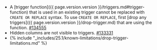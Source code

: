 - A [trigger function]({{ page.version.version }}/triggers.md#trigger-function) that is used in an existing trigger cannot be replaced with `CREATE OR REPLACE` syntax. To use `CREATE OR REPLACE`, first [drop any triggers]({{ page.version.version }}/drop-trigger.md) that are using the function. [#134555](https://github.com/cockroachdb/cockroach/issues/134555)
- Hidden columns are not visible to triggers. [#133331](https://github.com/cockroachdb/cockroach/issues/133331)
- {% include "_includes/25.1/known-limitations/drop-trigger-limitations.md" %}